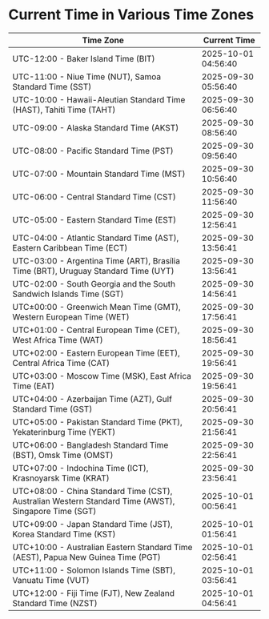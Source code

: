 # Current Time in Various Time Zones

| Time Zone | Current Time |
|-----------|--------------|
| UTC-12:00 - Baker Island Time (BIT) | 2025-10-01 04:56:40 |
| UTC-11:00 - Niue Time (NUT), Samoa Standard Time (SST) | 2025-09-30 05:56:40 |
| UTC-10:00 - Hawaii-Aleutian Standard Time (HAST), Tahiti Time (TAHT) | 2025-09-30 06:56:40 |
| UTC-09:00 - Alaska Standard Time (AKST) | 2025-09-30 08:56:40 |
| UTC-08:00 - Pacific Standard Time (PST) | 2025-09-30 09:56:40 |
| UTC-07:00 - Mountain Standard Time (MST) | 2025-09-30 10:56:40 |
| UTC-06:00 - Central Standard Time (CST) | 2025-09-30 11:56:40 |
| UTC-05:00 - Eastern Standard Time (EST) | 2025-09-30 12:56:41 |
| UTC-04:00 - Atlantic Standard Time (AST), Eastern Caribbean Time (ECT) | 2025-09-30 13:56:41 |
| UTC-03:00 - Argentina Time (ART), Brasília Time (BRT), Uruguay Standard Time (UYT) | 2025-09-30 13:56:41 |
| UTC-02:00 - South Georgia and the South Sandwich Islands Time (SGT) | 2025-09-30 14:56:41 |
| UTC±00:00 - Greenwich Mean Time (GMT), Western European Time (WET) | 2025-09-30 17:56:41 |
| UTC+01:00 - Central European Time (CET), West Africa Time (WAT) | 2025-09-30 18:56:41 |
| UTC+02:00 - Eastern European Time (EET), Central Africa Time (CAT) | 2025-09-30 19:56:41 |
| UTC+03:00 - Moscow Time (MSK), East Africa Time (EAT) | 2025-09-30 19:56:41 |
| UTC+04:00 - Azerbaijan Time (AZT), Gulf Standard Time (GST) | 2025-09-30 20:56:41 |
| UTC+05:00 - Pakistan Standard Time (PKT), Yekaterinburg Time (YEKT) | 2025-09-30 21:56:41 |
| UTC+06:00 - Bangladesh Standard Time (BST), Omsk Time (OMST) | 2025-09-30 22:56:41 |
| UTC+07:00 - Indochina Time (ICT), Krasnoyarsk Time (KRAT) | 2025-09-30 23:56:41 |
| UTC+08:00 - China Standard Time (CST), Australian Western Standard Time (AWST), Singapore Time (SGT) | 2025-10-01 00:56:41 |
| UTC+09:00 - Japan Standard Time (JST), Korea Standard Time (KST) | 2025-10-01 01:56:41 |
| UTC+10:00 - Australian Eastern Standard Time (AEST), Papua New Guinea Time (PGT) | 2025-10-01 02:56:41 |
| UTC+11:00 - Solomon Islands Time (SBT), Vanuatu Time (VUT) | 2025-10-01 03:56:41 |
| UTC+12:00 - Fiji Time (FJT), New Zealand Standard Time (NZST) | 2025-10-01 04:56:41 |
